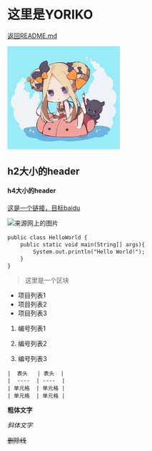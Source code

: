 # 这里是YORIKO
[返回README.md](/README.md)

<img src="./ab.png" width="50%">


## h2大小的header

#### h4大小的header

[这是一个链接，目标baidu](www.baidu.com)

![来源网上的图片](https://img2.baidu.com/it/u=1286206569,4084373574&fm=26&fmt=auto&gp=0.jpg)

``` 代码区域
public class HelloWorld {
    public static void main(String[] args){
        System.out.println("Hello World!");
    }
}
```

> 这里是一个区块

* 项目列表1
* 项目列表2
* 项目列表3

1. 编号列表1

2. 编号列表2

3. 编号列表3

   

```
|  表头   | 表头  |
|  ----  | ----  |
| 单元格  | 单元格 |
| 单元格  | 单元格 |
```

**粗体文字**

*斜体文字*

~~删除线~~





